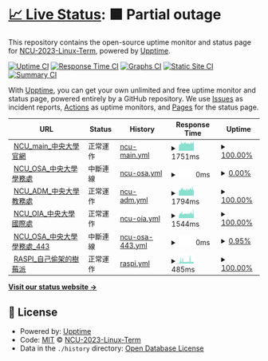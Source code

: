 # [📈 Live Status](https://NCU-2023-Linux-Term.github.io/upptime): <!--live status--> **🟧 Partial outage**

This repository contains the open-source uptime monitor and status page for [NCU-2023-Linux-Term](https://NCU-2023-Linux-Term.github.io/upptime), powered by [Upptime](https://github.com/upptime/upptime).

[![Uptime CI](https://github.com/NCU-2023-Linux-Term/upptime/workflows/Uptime%20CI/badge.svg)](https://github.com/NCU-2023-Linux-Term/upptime/actions?query=workflow%3A%22Uptime+CI%22)
[![Response Time CI](https://github.com/NCU-2023-Linux-Term/upptime/workflows/Response%20Time%20CI/badge.svg)](https://github.com/NCU-2023-Linux-Term/upptime/actions?query=workflow%3A%22Response+Time+CI%22)
[![Graphs CI](https://github.com/NCU-2023-Linux-Term/upptime/workflows/Graphs%20CI/badge.svg)](https://github.com/NCU-2023-Linux-Term/upptime/actions?query=workflow%3A%22Graphs+CI%22)
[![Static Site CI](https://github.com/NCU-2023-Linux-Term/upptime/workflows/Static%20Site%20CI/badge.svg)](https://github.com/NCU-2023-Linux-Term/upptime/actions?query=workflow%3A%22Static+Site+CI%22)
[![Summary CI](https://github.com/NCU-2023-Linux-Term/upptime/workflows/Summary%20CI/badge.svg)](https://github.com/NCU-2023-Linux-Term/upptime/actions?query=workflow%3A%22Summary+CI%22)

With [Upptime](https://upptime.js.org), you can get your own unlimited and free uptime monitor and status page, powered entirely by a GitHub repository. We use [Issues](https://github.com/NCU-2023-Linux-Term/upptime/issues) as incident reports, [Actions](https://github.com/NCU-2023-Linux-Term/upptime/actions) as uptime monitors, and [Pages](https://NCU-2023-Linux-Term.github.io/upptime) for the status page.

<!--start: status pages-->
<!-- This summary is generated by Upptime (https://github.com/upptime/upptime) -->
<!-- Do not edit this manually, your changes will be overwritten -->
<!-- prettier-ignore -->
| URL | Status | History | Response Time | Uptime |
| --- | ------ | ------- | ------------- | ------ |
| <img alt="" src="https://icons.duckduckgo.com/ip3/www.ncu.edu.tw.ico" height="13"> [NCU_main_中央大學官網](https://www.ncu.edu.tw/tw/) | 正常運作 | [ncu-main.yml](https://github.com/NCU-2023-Linux-Term/upptime/commits/HEAD/history/ncu-main.yml) | <details><summary><img alt="Response time graph" src="./graphs/ncu-main/response-time-week.png" height="20"> 1751ms</summary><br><a href="https://NCU-2023-Linux-Term.github.io/upptime/history/ncu-main"><img alt="Response time 1751" src="https://img.shields.io/endpoint?url=https%3A%2F%2Fraw.githubusercontent.com%2FNCU-2023-Linux-Term%2Fupptime%2FHEAD%2Fapi%2Fncu-main%2Fresponse-time.json"></a><br><a href="https://NCU-2023-Linux-Term.github.io/upptime/history/ncu-main"><img alt="24-hour response time 1777" src="https://img.shields.io/endpoint?url=https%3A%2F%2Fraw.githubusercontent.com%2FNCU-2023-Linux-Term%2Fupptime%2FHEAD%2Fapi%2Fncu-main%2Fresponse-time-day.json"></a><br><a href="https://NCU-2023-Linux-Term.github.io/upptime/history/ncu-main"><img alt="7-day response time 1751" src="https://img.shields.io/endpoint?url=https%3A%2F%2Fraw.githubusercontent.com%2FNCU-2023-Linux-Term%2Fupptime%2FHEAD%2Fapi%2Fncu-main%2Fresponse-time-week.json"></a><br><a href="https://NCU-2023-Linux-Term.github.io/upptime/history/ncu-main"><img alt="30-day response time 1751" src="https://img.shields.io/endpoint?url=https%3A%2F%2Fraw.githubusercontent.com%2FNCU-2023-Linux-Term%2Fupptime%2FHEAD%2Fapi%2Fncu-main%2Fresponse-time-month.json"></a><br><a href="https://NCU-2023-Linux-Term.github.io/upptime/history/ncu-main"><img alt="1-year response time 1751" src="https://img.shields.io/endpoint?url=https%3A%2F%2Fraw.githubusercontent.com%2FNCU-2023-Linux-Term%2Fupptime%2FHEAD%2Fapi%2Fncu-main%2Fresponse-time-year.json"></a></details> | <details><summary><a href="https://NCU-2023-Linux-Term.github.io/upptime/history/ncu-main">100.00%</a></summary><a href="https://NCU-2023-Linux-Term.github.io/upptime/history/ncu-main"><img alt="All-time uptime 100.00%" src="https://img.shields.io/endpoint?url=https%3A%2F%2Fraw.githubusercontent.com%2FNCU-2023-Linux-Term%2Fupptime%2FHEAD%2Fapi%2Fncu-main%2Fuptime.json"></a><br><a href="https://NCU-2023-Linux-Term.github.io/upptime/history/ncu-main"><img alt="24-hour uptime 100.00%" src="https://img.shields.io/endpoint?url=https%3A%2F%2Fraw.githubusercontent.com%2FNCU-2023-Linux-Term%2Fupptime%2FHEAD%2Fapi%2Fncu-main%2Fuptime-day.json"></a><br><a href="https://NCU-2023-Linux-Term.github.io/upptime/history/ncu-main"><img alt="7-day uptime 100.00%" src="https://img.shields.io/endpoint?url=https%3A%2F%2Fraw.githubusercontent.com%2FNCU-2023-Linux-Term%2Fupptime%2FHEAD%2Fapi%2Fncu-main%2Fuptime-week.json"></a><br><a href="https://NCU-2023-Linux-Term.github.io/upptime/history/ncu-main"><img alt="30-day uptime 100.00%" src="https://img.shields.io/endpoint?url=https%3A%2F%2Fraw.githubusercontent.com%2FNCU-2023-Linux-Term%2Fupptime%2FHEAD%2Fapi%2Fncu-main%2Fuptime-month.json"></a><br><a href="https://NCU-2023-Linux-Term.github.io/upptime/history/ncu-main"><img alt="1-year uptime 100.00%" src="https://img.shields.io/endpoint?url=https%3A%2F%2Fraw.githubusercontent.com%2FNCU-2023-Linux-Term%2Fupptime%2FHEAD%2Fapi%2Fncu-main%2Fuptime-year.json"></a></details>
| <img alt="" src="https://icons.duckduckgo.com/ip3/osa.ncu.edu.tw.ico" height="13"> [NCU_OSA_中央大學學務處](https://osa.ncu.edu.tw) | 中斷連線 | [ncu-osa.yml](https://github.com/NCU-2023-Linux-Term/upptime/commits/HEAD/history/ncu-osa.yml) | <details><summary><img alt="Response time graph" src="./graphs/ncu-osa/response-time-week.png" height="20"> 0ms</summary><br><a href="https://NCU-2023-Linux-Term.github.io/upptime/history/ncu-osa"><img alt="Response time 0" src="https://img.shields.io/endpoint?url=https%3A%2F%2Fraw.githubusercontent.com%2FNCU-2023-Linux-Term%2Fupptime%2FHEAD%2Fapi%2Fncu-osa%2Fresponse-time.json"></a><br><a href="https://NCU-2023-Linux-Term.github.io/upptime/history/ncu-osa"><img alt="24-hour response time 0" src="https://img.shields.io/endpoint?url=https%3A%2F%2Fraw.githubusercontent.com%2FNCU-2023-Linux-Term%2Fupptime%2FHEAD%2Fapi%2Fncu-osa%2Fresponse-time-day.json"></a><br><a href="https://NCU-2023-Linux-Term.github.io/upptime/history/ncu-osa"><img alt="7-day response time 0" src="https://img.shields.io/endpoint?url=https%3A%2F%2Fraw.githubusercontent.com%2FNCU-2023-Linux-Term%2Fupptime%2FHEAD%2Fapi%2Fncu-osa%2Fresponse-time-week.json"></a><br><a href="https://NCU-2023-Linux-Term.github.io/upptime/history/ncu-osa"><img alt="30-day response time 0" src="https://img.shields.io/endpoint?url=https%3A%2F%2Fraw.githubusercontent.com%2FNCU-2023-Linux-Term%2Fupptime%2FHEAD%2Fapi%2Fncu-osa%2Fresponse-time-month.json"></a><br><a href="https://NCU-2023-Linux-Term.github.io/upptime/history/ncu-osa"><img alt="1-year response time 0" src="https://img.shields.io/endpoint?url=https%3A%2F%2Fraw.githubusercontent.com%2FNCU-2023-Linux-Term%2Fupptime%2FHEAD%2Fapi%2Fncu-osa%2Fresponse-time-year.json"></a></details> | <details><summary><a href="https://NCU-2023-Linux-Term.github.io/upptime/history/ncu-osa">0.00%</a></summary><a href="https://NCU-2023-Linux-Term.github.io/upptime/history/ncu-osa"><img alt="All-time uptime 0.00%" src="https://img.shields.io/endpoint?url=https%3A%2F%2Fraw.githubusercontent.com%2FNCU-2023-Linux-Term%2Fupptime%2FHEAD%2Fapi%2Fncu-osa%2Fuptime.json"></a><br><a href="https://NCU-2023-Linux-Term.github.io/upptime/history/ncu-osa"><img alt="24-hour uptime 0.00%" src="https://img.shields.io/endpoint?url=https%3A%2F%2Fraw.githubusercontent.com%2FNCU-2023-Linux-Term%2Fupptime%2FHEAD%2Fapi%2Fncu-osa%2Fuptime-day.json"></a><br><a href="https://NCU-2023-Linux-Term.github.io/upptime/history/ncu-osa"><img alt="7-day uptime 0.00%" src="https://img.shields.io/endpoint?url=https%3A%2F%2Fraw.githubusercontent.com%2FNCU-2023-Linux-Term%2Fupptime%2FHEAD%2Fapi%2Fncu-osa%2Fuptime-week.json"></a><br><a href="https://NCU-2023-Linux-Term.github.io/upptime/history/ncu-osa"><img alt="30-day uptime 0.00%" src="https://img.shields.io/endpoint?url=https%3A%2F%2Fraw.githubusercontent.com%2FNCU-2023-Linux-Term%2Fupptime%2FHEAD%2Fapi%2Fncu-osa%2Fuptime-month.json"></a><br><a href="https://NCU-2023-Linux-Term.github.io/upptime/history/ncu-osa"><img alt="1-year uptime 0.00%" src="https://img.shields.io/endpoint?url=https%3A%2F%2Fraw.githubusercontent.com%2FNCU-2023-Linux-Term%2Fupptime%2FHEAD%2Fapi%2Fncu-osa%2Fuptime-year.json"></a></details>
| <img alt="" src="https://icons.duckduckgo.com/ip3/pdc.adm.ncu.edu.tw.ico" height="13"> [NCU_ADM_中央大學教務處](https://pdc.adm.ncu.edu.tw/) | 正常運作 | [ncu-adm.yml](https://github.com/NCU-2023-Linux-Term/upptime/commits/HEAD/history/ncu-adm.yml) | <details><summary><img alt="Response time graph" src="./graphs/ncu-adm/response-time-week.png" height="20"> 1794ms</summary><br><a href="https://NCU-2023-Linux-Term.github.io/upptime/history/ncu-adm"><img alt="Response time 1794" src="https://img.shields.io/endpoint?url=https%3A%2F%2Fraw.githubusercontent.com%2FNCU-2023-Linux-Term%2Fupptime%2FHEAD%2Fapi%2Fncu-adm%2Fresponse-time.json"></a><br><a href="https://NCU-2023-Linux-Term.github.io/upptime/history/ncu-adm"><img alt="24-hour response time 1785" src="https://img.shields.io/endpoint?url=https%3A%2F%2Fraw.githubusercontent.com%2FNCU-2023-Linux-Term%2Fupptime%2FHEAD%2Fapi%2Fncu-adm%2Fresponse-time-day.json"></a><br><a href="https://NCU-2023-Linux-Term.github.io/upptime/history/ncu-adm"><img alt="7-day response time 1794" src="https://img.shields.io/endpoint?url=https%3A%2F%2Fraw.githubusercontent.com%2FNCU-2023-Linux-Term%2Fupptime%2FHEAD%2Fapi%2Fncu-adm%2Fresponse-time-week.json"></a><br><a href="https://NCU-2023-Linux-Term.github.io/upptime/history/ncu-adm"><img alt="30-day response time 1794" src="https://img.shields.io/endpoint?url=https%3A%2F%2Fraw.githubusercontent.com%2FNCU-2023-Linux-Term%2Fupptime%2FHEAD%2Fapi%2Fncu-adm%2Fresponse-time-month.json"></a><br><a href="https://NCU-2023-Linux-Term.github.io/upptime/history/ncu-adm"><img alt="1-year response time 1794" src="https://img.shields.io/endpoint?url=https%3A%2F%2Fraw.githubusercontent.com%2FNCU-2023-Linux-Term%2Fupptime%2FHEAD%2Fapi%2Fncu-adm%2Fresponse-time-year.json"></a></details> | <details><summary><a href="https://NCU-2023-Linux-Term.github.io/upptime/history/ncu-adm">100.00%</a></summary><a href="https://NCU-2023-Linux-Term.github.io/upptime/history/ncu-adm"><img alt="All-time uptime 100.00%" src="https://img.shields.io/endpoint?url=https%3A%2F%2Fraw.githubusercontent.com%2FNCU-2023-Linux-Term%2Fupptime%2FHEAD%2Fapi%2Fncu-adm%2Fuptime.json"></a><br><a href="https://NCU-2023-Linux-Term.github.io/upptime/history/ncu-adm"><img alt="24-hour uptime 100.00%" src="https://img.shields.io/endpoint?url=https%3A%2F%2Fraw.githubusercontent.com%2FNCU-2023-Linux-Term%2Fupptime%2FHEAD%2Fapi%2Fncu-adm%2Fuptime-day.json"></a><br><a href="https://NCU-2023-Linux-Term.github.io/upptime/history/ncu-adm"><img alt="7-day uptime 100.00%" src="https://img.shields.io/endpoint?url=https%3A%2F%2Fraw.githubusercontent.com%2FNCU-2023-Linux-Term%2Fupptime%2FHEAD%2Fapi%2Fncu-adm%2Fuptime-week.json"></a><br><a href="https://NCU-2023-Linux-Term.github.io/upptime/history/ncu-adm"><img alt="30-day uptime 100.00%" src="https://img.shields.io/endpoint?url=https%3A%2F%2Fraw.githubusercontent.com%2FNCU-2023-Linux-Term%2Fupptime%2FHEAD%2Fapi%2Fncu-adm%2Fuptime-month.json"></a><br><a href="https://NCU-2023-Linux-Term.github.io/upptime/history/ncu-adm"><img alt="1-year uptime 100.00%" src="https://img.shields.io/endpoint?url=https%3A%2F%2Fraw.githubusercontent.com%2FNCU-2023-Linux-Term%2Fupptime%2FHEAD%2Fapi%2Fncu-adm%2Fuptime-year.json"></a></details>
| <img alt="" src="https://icons.duckduckgo.com/ip3/www.oia.ncu.edu.tw.ico" height="13"> [NCU_OIA_中央大學國際處](https://www.oia.ncu.edu.tw/index.php/tw/) | 正常運作 | [ncu-oia.yml](https://github.com/NCU-2023-Linux-Term/upptime/commits/HEAD/history/ncu-oia.yml) | <details><summary><img alt="Response time graph" src="./graphs/ncu-oia/response-time-week.png" height="20"> 1544ms</summary><br><a href="https://NCU-2023-Linux-Term.github.io/upptime/history/ncu-oia"><img alt="Response time 1544" src="https://img.shields.io/endpoint?url=https%3A%2F%2Fraw.githubusercontent.com%2FNCU-2023-Linux-Term%2Fupptime%2FHEAD%2Fapi%2Fncu-oia%2Fresponse-time.json"></a><br><a href="https://NCU-2023-Linux-Term.github.io/upptime/history/ncu-oia"><img alt="24-hour response time 1539" src="https://img.shields.io/endpoint?url=https%3A%2F%2Fraw.githubusercontent.com%2FNCU-2023-Linux-Term%2Fupptime%2FHEAD%2Fapi%2Fncu-oia%2Fresponse-time-day.json"></a><br><a href="https://NCU-2023-Linux-Term.github.io/upptime/history/ncu-oia"><img alt="7-day response time 1544" src="https://img.shields.io/endpoint?url=https%3A%2F%2Fraw.githubusercontent.com%2FNCU-2023-Linux-Term%2Fupptime%2FHEAD%2Fapi%2Fncu-oia%2Fresponse-time-week.json"></a><br><a href="https://NCU-2023-Linux-Term.github.io/upptime/history/ncu-oia"><img alt="30-day response time 1544" src="https://img.shields.io/endpoint?url=https%3A%2F%2Fraw.githubusercontent.com%2FNCU-2023-Linux-Term%2Fupptime%2FHEAD%2Fapi%2Fncu-oia%2Fresponse-time-month.json"></a><br><a href="https://NCU-2023-Linux-Term.github.io/upptime/history/ncu-oia"><img alt="1-year response time 1544" src="https://img.shields.io/endpoint?url=https%3A%2F%2Fraw.githubusercontent.com%2FNCU-2023-Linux-Term%2Fupptime%2FHEAD%2Fapi%2Fncu-oia%2Fresponse-time-year.json"></a></details> | <details><summary><a href="https://NCU-2023-Linux-Term.github.io/upptime/history/ncu-oia">100.00%</a></summary><a href="https://NCU-2023-Linux-Term.github.io/upptime/history/ncu-oia"><img alt="All-time uptime 100.00%" src="https://img.shields.io/endpoint?url=https%3A%2F%2Fraw.githubusercontent.com%2FNCU-2023-Linux-Term%2Fupptime%2FHEAD%2Fapi%2Fncu-oia%2Fuptime.json"></a><br><a href="https://NCU-2023-Linux-Term.github.io/upptime/history/ncu-oia"><img alt="24-hour uptime 100.00%" src="https://img.shields.io/endpoint?url=https%3A%2F%2Fraw.githubusercontent.com%2FNCU-2023-Linux-Term%2Fupptime%2FHEAD%2Fapi%2Fncu-oia%2Fuptime-day.json"></a><br><a href="https://NCU-2023-Linux-Term.github.io/upptime/history/ncu-oia"><img alt="7-day uptime 100.00%" src="https://img.shields.io/endpoint?url=https%3A%2F%2Fraw.githubusercontent.com%2FNCU-2023-Linux-Term%2Fupptime%2FHEAD%2Fapi%2Fncu-oia%2Fuptime-week.json"></a><br><a href="https://NCU-2023-Linux-Term.github.io/upptime/history/ncu-oia"><img alt="30-day uptime 100.00%" src="https://img.shields.io/endpoint?url=https%3A%2F%2Fraw.githubusercontent.com%2FNCU-2023-Linux-Term%2Fupptime%2FHEAD%2Fapi%2Fncu-oia%2Fuptime-month.json"></a><br><a href="https://NCU-2023-Linux-Term.github.io/upptime/history/ncu-oia"><img alt="1-year uptime 100.00%" src="https://img.shields.io/endpoint?url=https%3A%2F%2Fraw.githubusercontent.com%2FNCU-2023-Linux-Term%2Fupptime%2FHEAD%2Fapi%2Fncu-oia%2Fuptime-year.json"></a></details>
| <img alt="" src="https://icons.duckduckgo.com/ip3/null.ico" height="13"> [NCU_OSA_中央大學學務處_443](www.osa.ncu.edu.tw) | 中斷連線 | [ncu-osa-443.yml](https://github.com/NCU-2023-Linux-Term/upptime/commits/HEAD/history/ncu-osa-443.yml) | <details><summary><img alt="Response time graph" src="./graphs/ncu-osa-443/response-time-week.png" height="20"> 0ms</summary><br><a href="https://NCU-2023-Linux-Term.github.io/upptime/history/ncu-osa-443"><img alt="Response time 0" src="https://img.shields.io/endpoint?url=https%3A%2F%2Fraw.githubusercontent.com%2FNCU-2023-Linux-Term%2Fupptime%2FHEAD%2Fapi%2Fncu-osa-443%2Fresponse-time.json"></a><br><a href="https://NCU-2023-Linux-Term.github.io/upptime/history/ncu-osa-443"><img alt="24-hour response time 0" src="https://img.shields.io/endpoint?url=https%3A%2F%2Fraw.githubusercontent.com%2FNCU-2023-Linux-Term%2Fupptime%2FHEAD%2Fapi%2Fncu-osa-443%2Fresponse-time-day.json"></a><br><a href="https://NCU-2023-Linux-Term.github.io/upptime/history/ncu-osa-443"><img alt="7-day response time 0" src="https://img.shields.io/endpoint?url=https%3A%2F%2Fraw.githubusercontent.com%2FNCU-2023-Linux-Term%2Fupptime%2FHEAD%2Fapi%2Fncu-osa-443%2Fresponse-time-week.json"></a><br><a href="https://NCU-2023-Linux-Term.github.io/upptime/history/ncu-osa-443"><img alt="30-day response time 0" src="https://img.shields.io/endpoint?url=https%3A%2F%2Fraw.githubusercontent.com%2FNCU-2023-Linux-Term%2Fupptime%2FHEAD%2Fapi%2Fncu-osa-443%2Fresponse-time-month.json"></a><br><a href="https://NCU-2023-Linux-Term.github.io/upptime/history/ncu-osa-443"><img alt="1-year response time 0" src="https://img.shields.io/endpoint?url=https%3A%2F%2Fraw.githubusercontent.com%2FNCU-2023-Linux-Term%2Fupptime%2FHEAD%2Fapi%2Fncu-osa-443%2Fresponse-time-year.json"></a></details> | <details><summary><a href="https://NCU-2023-Linux-Term.github.io/upptime/history/ncu-osa-443">0.95%</a></summary><a href="https://NCU-2023-Linux-Term.github.io/upptime/history/ncu-osa-443"><img alt="All-time uptime 0.95%" src="https://img.shields.io/endpoint?url=https%3A%2F%2Fraw.githubusercontent.com%2FNCU-2023-Linux-Term%2Fupptime%2FHEAD%2Fapi%2Fncu-osa-443%2Fuptime.json"></a><br><a href="https://NCU-2023-Linux-Term.github.io/upptime/history/ncu-osa-443"><img alt="24-hour uptime 0.95%" src="https://img.shields.io/endpoint?url=https%3A%2F%2Fraw.githubusercontent.com%2FNCU-2023-Linux-Term%2Fupptime%2FHEAD%2Fapi%2Fncu-osa-443%2Fuptime-day.json"></a><br><a href="https://NCU-2023-Linux-Term.github.io/upptime/history/ncu-osa-443"><img alt="7-day uptime 0.95%" src="https://img.shields.io/endpoint?url=https%3A%2F%2Fraw.githubusercontent.com%2FNCU-2023-Linux-Term%2Fupptime%2FHEAD%2Fapi%2Fncu-osa-443%2Fuptime-week.json"></a><br><a href="https://NCU-2023-Linux-Term.github.io/upptime/history/ncu-osa-443"><img alt="30-day uptime 0.95%" src="https://img.shields.io/endpoint?url=https%3A%2F%2Fraw.githubusercontent.com%2FNCU-2023-Linux-Term%2Fupptime%2FHEAD%2Fapi%2Fncu-osa-443%2Fuptime-month.json"></a><br><a href="https://NCU-2023-Linux-Term.github.io/upptime/history/ncu-osa-443"><img alt="1-year uptime 0.95%" src="https://img.shields.io/endpoint?url=https%3A%2F%2Fraw.githubusercontent.com%2FNCU-2023-Linux-Term%2Fupptime%2FHEAD%2Fapi%2Fncu-osa-443%2Fuptime-year.json"></a></details>
| <img alt="" src="https://icons.duckduckgo.com/ip3/140.115.16.220.ico" height="13"> [RASPI_自己偷架的樹莓派](http://140.115.16.220) | 正常運作 | [raspi.yml](https://github.com/NCU-2023-Linux-Term/upptime/commits/HEAD/history/raspi.yml) | <details><summary><img alt="Response time graph" src="./graphs/raspi/response-time-week.png" height="20"> 485ms</summary><br><a href="https://NCU-2023-Linux-Term.github.io/upptime/history/raspi"><img alt="Response time 485" src="https://img.shields.io/endpoint?url=https%3A%2F%2Fraw.githubusercontent.com%2FNCU-2023-Linux-Term%2Fupptime%2FHEAD%2Fapi%2Fraspi%2Fresponse-time.json"></a><br><a href="https://NCU-2023-Linux-Term.github.io/upptime/history/raspi"><img alt="24-hour response time 480" src="https://img.shields.io/endpoint?url=https%3A%2F%2Fraw.githubusercontent.com%2FNCU-2023-Linux-Term%2Fupptime%2FHEAD%2Fapi%2Fraspi%2Fresponse-time-day.json"></a><br><a href="https://NCU-2023-Linux-Term.github.io/upptime/history/raspi"><img alt="7-day response time 485" src="https://img.shields.io/endpoint?url=https%3A%2F%2Fraw.githubusercontent.com%2FNCU-2023-Linux-Term%2Fupptime%2FHEAD%2Fapi%2Fraspi%2Fresponse-time-week.json"></a><br><a href="https://NCU-2023-Linux-Term.github.io/upptime/history/raspi"><img alt="30-day response time 485" src="https://img.shields.io/endpoint?url=https%3A%2F%2Fraw.githubusercontent.com%2FNCU-2023-Linux-Term%2Fupptime%2FHEAD%2Fapi%2Fraspi%2Fresponse-time-month.json"></a><br><a href="https://NCU-2023-Linux-Term.github.io/upptime/history/raspi"><img alt="1-year response time 485" src="https://img.shields.io/endpoint?url=https%3A%2F%2Fraw.githubusercontent.com%2FNCU-2023-Linux-Term%2Fupptime%2FHEAD%2Fapi%2Fraspi%2Fresponse-time-year.json"></a></details> | <details><summary><a href="https://NCU-2023-Linux-Term.github.io/upptime/history/raspi">100.00%</a></summary><a href="https://NCU-2023-Linux-Term.github.io/upptime/history/raspi"><img alt="All-time uptime 100.00%" src="https://img.shields.io/endpoint?url=https%3A%2F%2Fraw.githubusercontent.com%2FNCU-2023-Linux-Term%2Fupptime%2FHEAD%2Fapi%2Fraspi%2Fuptime.json"></a><br><a href="https://NCU-2023-Linux-Term.github.io/upptime/history/raspi"><img alt="24-hour uptime 100.00%" src="https://img.shields.io/endpoint?url=https%3A%2F%2Fraw.githubusercontent.com%2FNCU-2023-Linux-Term%2Fupptime%2FHEAD%2Fapi%2Fraspi%2Fuptime-day.json"></a><br><a href="https://NCU-2023-Linux-Term.github.io/upptime/history/raspi"><img alt="7-day uptime 100.00%" src="https://img.shields.io/endpoint?url=https%3A%2F%2Fraw.githubusercontent.com%2FNCU-2023-Linux-Term%2Fupptime%2FHEAD%2Fapi%2Fraspi%2Fuptime-week.json"></a><br><a href="https://NCU-2023-Linux-Term.github.io/upptime/history/raspi"><img alt="30-day uptime 100.00%" src="https://img.shields.io/endpoint?url=https%3A%2F%2Fraw.githubusercontent.com%2FNCU-2023-Linux-Term%2Fupptime%2FHEAD%2Fapi%2Fraspi%2Fuptime-month.json"></a><br><a href="https://NCU-2023-Linux-Term.github.io/upptime/history/raspi"><img alt="1-year uptime 100.00%" src="https://img.shields.io/endpoint?url=https%3A%2F%2Fraw.githubusercontent.com%2FNCU-2023-Linux-Term%2Fupptime%2FHEAD%2Fapi%2Fraspi%2Fuptime-year.json"></a></details>

<!--end: status pages-->

[**Visit our status website →**](https://NCU-2023-Linux-Term.github.io/upptime)

## 📄 License

- Powered by: [Upptime](https://github.com/upptime/upptime)
- Code: [MIT](./LICENSE) © [NCU-2023-Linux-Term](https://NCU-2023-Linux-Term.github.io/upptime)
- Data in the `./history` directory: [Open Database License](https://opendatacommons.org/licenses/odbl/1-0/)
